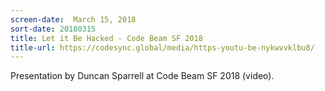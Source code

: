 ```yaml
---
screen-date:  March 15, 2018
sort-date: 20180315
title: Let it Be Hacked - Code Beam SF 2018
title-url: https://codesync.global/media/https-youtu-be-nykwvvklbu8/
---
```


Presentation by Duncan Sparrell at Code Beam SF 2018 (video).